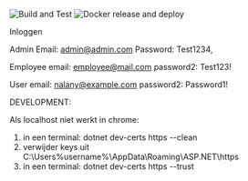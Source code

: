 ![Build and Test](https://github.com/NalanyW/library-app/actions/workflows/dotnet.yml/badge.svg)
![Docker release and deploy](https://github.com/NalanyW/library-app/actions/workflows/docker.yml/badge.svg)



Inloggen

Admin
Email: admin@admin.com
Password: Test1234,

Employee
email: employee@mail.com
password2: Test123!

User
email: nalany@example.com
password2: Password1!


DEVELOPMENT:

Als localhost niet werkt in chrome:
1. in een terminal: dotnet dev-certs https --clean
2. verwijder keys uit C:\Users\%username%\AppData\Roaming\ASP.NET\https
3. in een terminal: dotnet dev-certs https --trust
